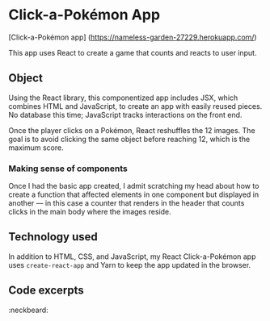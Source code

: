 # Click-a-Pokémon App
[Click-a-Pokémon app] (https://nameless-garden-27229.herokuapp.com/)

This app uses React to create a game that counts and reacts to user input.

## Object

Using the React library, this componentized app includes JSX, which combines HTML and JavaScript, to create an app with easily reused pieces. No database this time; JavaScript tracks interactions on the front end. 

Once the player clicks on a Pokémon, React reshuffles the 12 images. The goal is to avoid  clicking the same object before reaching 12, which is the maximum score. 

### Making sense of components

Once I had the basic app created, I admit scratching my head about how to create a function that affected elements in one component but displayed in another &mdash; in this case a counter that renders in the header that counts clicks in the main body where the images reside. 

## Technology used

In addition to HTML, CSS, and JavaScript, my React Click-a-Pokémon app uses ```create-react-app``` and Yarn to keep the app updated in the browser. 

## Code excerpts


:neckbeard:
